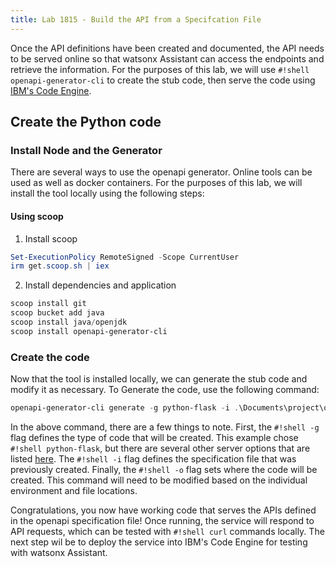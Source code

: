 ```yaml
---
title: Lab 1815 - Build the API from a Specifcation File
---
```

Once the API definitions have been created and documented, the API needs to be served online so that watsonx Assistant can access the endpoints and retrieve the information.  For the purposes of this lab, we will use `#!shell openapi-generator-cli` to create the stub code, then serve the code using [IBM's Code Engine](https://cloud.ibm.com/docs/codeengine?topic=codeengine-getting-started).

## Create the Python code
### Install Node and the Generator
There are several ways to use the openapi generator. Online tools can be used as well as docker containers.  For the purposes of this lab, we will install the tool locally using the following steps:
#### Using scoop
1. Install scoop
``` powershell 
Set-ExecutionPolicy RemoteSigned -Scope CurrentUser
irm get.scoop.sh | iex
```
2. Install dependencies and application
``` powershell
scoop install git
scoop bucket add java
scoop install java/openjdk
scoop install openapi-generator-cli
```

### Create the code
Now that the tool is installed locally, we can generate the stub code and modify it as necessary.  To Generate the code, use the following command:

``` powershell
openapi-generator-cli generate -g python-flask -i .\Documents\project\openapi.json -o .\Documents\project\server
```

In the above command, there are a few things to note.  First, the `#!shell -g` flag defines the type of code that will be created.  This example chose `#!shell python-flask`, but there are several other server options that are listed [here](https://openapi-generator.tech/docs/generators#server-generators).  The `#!shell -i` flag defines the specification file that was previously created.  Finally, the `#!shell -o` flag sets where the code will be created.  This command will need to be modified based on the individual environment and file locations.

Congratulations, you now have working code that serves the APIs defined in the openapi specification file!  Once running, the service will respond to API requests, which can be tested with `#!shell curl` commands locally.  The next step wil be to deploy the service into IBM's Code Engine for testing with watsonx Assistant.
